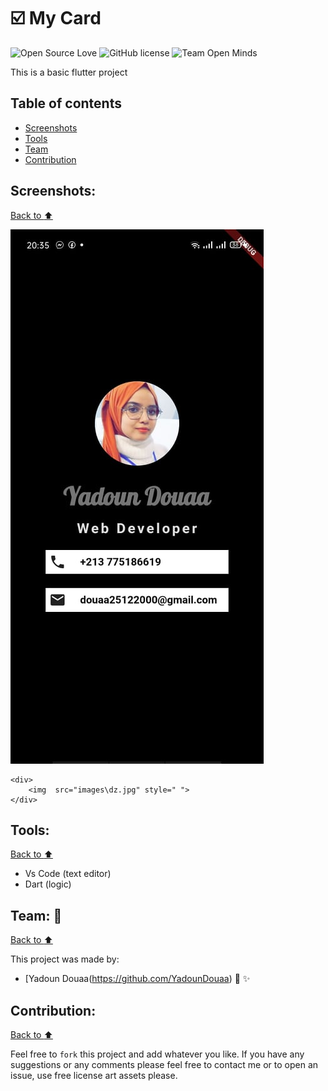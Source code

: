 # :ballot_box_with_check: My Card 

![Open Source Love](https://firstcontributions.github.io/open-source-badges/badges/open-source-v1/open-source.svg)
![GitHub license](https://img.shields.io/github/license/open-minds/Train_Track_Repair_GGJ2020.svg)
![Team Open Minds](https://img.shields.io/badge/Members%20of-Team%20Open%20Minds-blue.svg?color=0099CC)


This is a basic flutter project 


## Table of contents 

- [Screenshots](#Screenshots)
- [Tools](#Tools)
- [Team](#Team)
- [Contribution](#Contribution)


## Screenshots:

[Back to :arrow_up:](#table-of-contents)

<img src="images\dz.jpg"/>

``` can also use this 
<div>
	<img  src="images\dz.jpg" style=" ">
</div>
```

	
## Tools:

[Back to :arrow_up:](#table-of-contents)

* Vs Code (text editor)
* Dart (logic)


 ## Team: :busts_in_silhouette: 
 
[Back to :arrow_up:](#table-of-contents)
 
This project was made by: 
* [Yadoun Douaa(https://github.com/YadounDouaa) :sparkling_heart: :sparkles: 


## Contribution:

[Back to :arrow_up:](#table-of-contents)

Feel free to `fork` this project and add whatever you like. If you have any suggestions or any comments please feel free to contact me or to open an issue, use free license art assets please.
